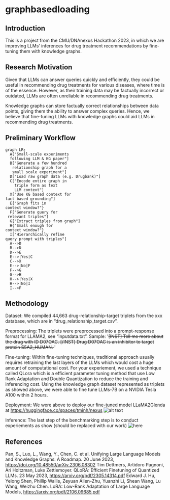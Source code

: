 # graphbasedloading

## Introduction
This is a project from the CMU/DNAnexus Hackathon 2023, in which we are improving LLMs’ inferences for drug treatment recommendations by fine-tuning them with knowledge graphs.

## Research Motivation
Given that LLMs can answer queries quickly and efficiently, they could be useful in recommending drug treatments for various diseases, where time is of the essence. However, as their training data may be factually incorrect or outdated, LLMs are often unreliable in recommending drug treatments. 

Knowledge graphs can store factually correct relationships between data points, giving them the ability to answer complex queries. Hence, we believe that fine-tuning LLMs with knowledge graphs could aid LLMs in recommending drug treatments.

## Preliminary Workflow
```mermaid
graph LR;
  A["Small-scale experiments
  following LLM & KG paper"]
  B["Generate a few hundred
   relationship graph for a
   small scale experiment"]
  D["Load raw graph data (e.g. Drugbank)"]
  C["Encode entire graph in
    triple form as text
    LLM context"]
  X["Use KG based context for
fact based grounding"]
  E{"Graph fits in
context window?"}
  F["Generate query for
 relevant triples"]
  G["Extract triples from graph"]
  H{"Small enough for
context window?"}
  I["Hierarchically refine
query prompt with triples"]
  A-->D
  B-->D
  D-->E
  E-->|Yes|C
  C-->X
  E-->|No|F
  F-->G
  G-->H
  H-->|Yes|X
  H-->|No|I
  I-->F
```

## Methodology
Dataset: We compiled 44,663 drug-relationship-target triplets from the xxx database, which are in “drug_relationship_target.csv”.

Preprocessing: The triplets were preprocessed into a prompt-response format for LLAMA2, see “inputdata.txt”. Sample: '<s>[INST] Tell me more about the drug with ID D07OAC. [/INST] Drug D07OAC is an inhibitor to target protein S5A2_HUMAN. </s>'

<!-- Training and Inference: A LLAMA2-7b model was then fine-tuned on the preprocessed data. -->
Fine-tuning: Within fine-tuning techniques, traditional approach usually requires retraining the last layers of the LLMs which would cost a huge amount of computational cost. For your experiement, we used a technique called QLora which is a efficient parameter tuning method that use Low Rank Adaptation and Double Quantization to reduce the training and inferencing cost. Using the knowledge graph dataset represented as triplets as showed above, we were able to fine tune LLMs-7B on a NVIDIA Tesla A100 within 2 hours.

Deployment: We were above to deploy our fine-tuned model LLaMA2Glenda at https://huggingface.co/spaces/tminh/nexus
![alt text](https://global.discourse-cdn.com/business7/uploads/streamlit/optimized/3X/9/1/91a784d6b22ea11a8542c9a1a51f001eb5ab91fc_2_690x445.jpeg)


Inference: The last step of the benchmarking step is to conduct experiements as show (should be replaced with our work) ![here](https://github.com/tanchongmin/TensorFlow-Implementations/blob/main/Tutorial/LLM%20with%20Knowledge%20Graphs.ipynb)


## References
Pan, S., Luo, L., Wang, Y., Chen, C. et al. Unifying Large Language Models and Knowledge Graphs: A Roadmap. 20 June 2023, https://doi.org/10.48550/arXiv.2306.08302
Tim Dettmers, Artidoro Pagnoni, Ari Holtzman, Luke Zettlemoyer. QLoRA: Efficient Finetuning of Quantized LLMs. 23 May 2023, https://arxiv.org/pdf/2305.14314.pdf
Edward J. Hu, Yelong Shen, Phillip Wallis, Zeyuan Allen-Zhu, Yuanzhi Li, Shean Wang, Lu Wang, Weizhu Chen. LoRA: Low-Rank Adaptation of Large Language Models, https://arxiv.org/pdf/2106.09685.pdf